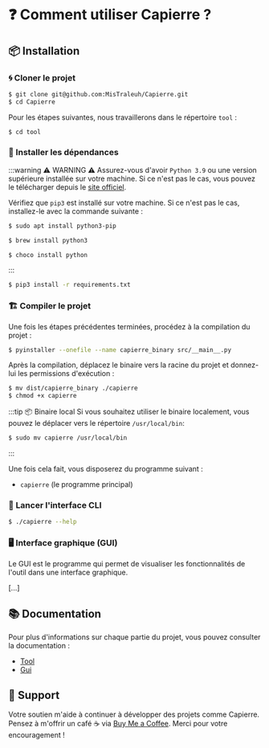 # ❓ Comment utiliser Capierre ?

## 📦 Installation

### 🌀  Cloner le projet

```bash
$ git clone git@github.com:MisTraleuh/Capierre.git
$ cd Capierre
```

Pour les étapes suivantes, nous travaillerons dans le répertoire ``tool`` :

```bash
$ cd tool
```

### 🧰 Installer les dépendances

:::warning ⚠️ WARNING ⚠️
Assurez-vous d'avoir ``Python 3.9`` ou une version supérieure installée sur votre machine. Si ce n'est pas le cas, vous pouvez le télécharger depuis le [site officiel](https://www.python.org/downloads/).

Vérifiez que ``pip3`` est installé sur votre machine. Si ce n'est pas le cas, installez-le avec la commande suivante :

<CodeGroup>
  <CodeGroupItem title="Ubuntu">

```bash
$ sudo apt install python3-pip
```
  </CodeGroupItem>

  <CodeGroupItem title="MacOs">

```bash
$ brew install python3
```
  </CodeGroupItem>

  <CodeGroupItem title="Windows">

```bash
$ choco install python
```
  </CodeGroupItem>
</CodeGroup>

:::

```bash
$ pip3 install -r requirements.txt
```

### 🏗️ Compiler le projet

Une fois les étapes précédentes terminées, procédez à la compilation du projet :

```bash
$ pyinstaller --onefile --name capierre_binary src/__main__.py
```

Après la compilation, déplacez le binaire vers la racine du projet et donnez-lui les permissions d'exécution :

```bash
$ mv dist/capierre_binary ./capierre
$ chmod +x capierre
```

:::tip 📦 Binaire local
Si vous souhaitez utiliser le binaire localement, vous pouvez le déplacer vers le répertoire `/usr/local/bin`:

```bash
$ sudo mv capierre /usr/local/bin
```
:::

Une fois cela fait, vous disposerez du programme suivant :

- `capierre` (le programme principal)

### 🎲 Lancer l'interface CLI

```bash
$ ./capierre --help
```

### 🖥 Interface graphique (GUI)

Le GUI est le programme qui permet de visualiser les fonctionnalités de l'outil dans une interface graphique.

[...]

## 📚 Documentation

Pour plus d'informations sur chaque partie du projet, vous pouvez consulter la documentation :

- [Tool](./tool/Tool_Documentation.md)
- [Gui](./gui/Gui_Documentation.md)

## 💖 Support

Votre soutien m'aide à continuer à développer des projets comme Capierre. Pensez à m'offrir un café ☕ via [Buy Me a Coffee](https://buymeacoffee.com/mistrale).
Merci pour votre encouragement !
